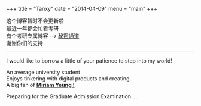 +++
title = "Tanxy"
date = "2014-04-09"
menu = "main"
+++


这个博客暂时不会更新啦  
最近一年都会忙着考研  
有个考研专属博客 --> [秘密通道](https://tanxy.typlog.io/)  
谢谢你们的支持  

---

I would like to borrow a little of your patience to step into my world!  

An average university student  
Enjoys tinkering with digital products and creating.  
A big fan of **[Miriam Yeung !](https://zh.wikipedia.org/wiki/%E6%A5%8A%E5%8D%83%E5%AC%85)**


Preparing for the Graduate Admission Examination ...




